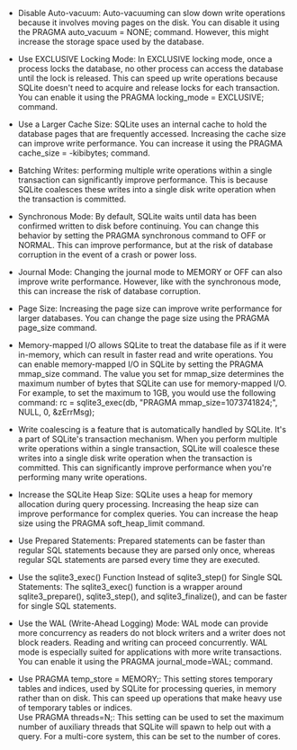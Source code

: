 * Disable Auto-vacuum: Auto-vacuuming can slow down write operations because it involves moving pages on the disk. You can disable it using the PRAGMA auto_vacuum = NONE; command. However, this might increase the storage space used by the database.  

* Use EXCLUSIVE Locking Mode: In EXCLUSIVE locking mode, once a process locks the database, no other process can access the database until the lock is released. This can speed up write operations because SQLite doesn't need to acquire and release locks for each transaction. You can enable it using the PRAGMA locking_mode = EXCLUSIVE; command.

* Use a Larger Cache Size: SQLite uses an internal cache to hold the database pages that are frequently accessed. Increasing the cache size can improve write performance. You can increase it using the PRAGMA cache_size = -kibibytes; command.

* Batching Writes: performing multiple write operations within a single transaction can significantly improve performance. This is because SQLite coalesces these writes into a single disk write operation when the transaction is committed.  
* Synchronous Mode: By default, SQLite waits until data has been confirmed written to disk before continuing. You can change this behavior by setting the PRAGMA synchronous command to OFF or NORMAL. This can improve performance, but at the risk of database corruption in the event of a crash or power loss.  
* Journal Mode: Changing the journal mode to MEMORY or OFF can also improve write performance. However, like with the synchronous mode, this can increase the risk of database corruption.  
* Page Size: Increasing the page size can improve write performance for larger databases. You can change the page size using the PRAGMA page_size command.
* Memory-mapped I/O allows SQLite to treat the database file as if it were in-memory, which can result in faster read and write operations. You can enable memory-mapped I/O in SQLite by setting the PRAGMA mmap_size command. The value you set for mmap_size determines the maximum number of bytes that SQLite can use for memory-mapped I/O. For example, to set the maximum to 1GB, you would use the following command: rc = sqlite3_exec(db, "PRAGMA mmap_size=1073741824;", NULL, 0, &zErrMsg);
* Write coalescing is a feature that is automatically handled by SQLite. It's a part of SQLite's transaction mechanism. When you perform multiple write operations within a single transaction, SQLite will coalesce these writes into a single disk write operation when the transaction is committed. This can significantly improve performance when you're performing many write operations.
* Increase the SQLite Heap Size: SQLite uses a heap for memory allocation during query processing. Increasing the heap size can improve performance for complex queries. You can increase the heap size using the PRAGMA soft_heap_limit command.
* Use Prepared Statements: Prepared statements can be faster than regular SQL statements because they are parsed only once, whereas regular SQL statements are parsed every time they are executed.
* Use the sqlite3_exec() Function Instead of sqlite3_step() for Single SQL Statements: The sqlite3_exec() function is a wrapper around sqlite3_prepare(), sqlite3_step(), and sqlite3_finalize(), and can be faster for single SQL statements.
* Use the WAL (Write-Ahead Logging) Mode: WAL mode can provide more concurrency as readers do not block writers and a writer does not block readers. Reading and writing can proceed concurrently. WAL mode is especially suited for applications with more write transactions. You can enable it using the PRAGMA journal_mode=WAL; command.  
* Use PRAGMA temp_store = MEMORY;: This setting stores temporary tables and indices, used by SQLite for processing queries, in memory rather than on disk. This can speed up operations that make heavy use of temporary tables or indices.  
  Use PRAGMA threads=N;: This setting can be used to set the maximum number of auxiliary threads that SQLite will spawn to help out with a query. For a multi-core system, this can be set to the number of cores. 